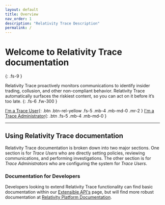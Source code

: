 ```yaml
---
layout: default
title: Overview
nav_order: 1
description: "Relativity Trace Description"
permalink: /
---
```


# Welcome to Relativity Trace documentation
{: .fs-9 }

Relativity Trace proactively monitors communications to identify insider trading, collusion, and other non-compliant behavior. Relativity Trace automatically surfaces the riskiest content, so you can act on it before it’s too late.
{: .fs-6 .fw-300 }

[I'm a Trace User](/docs/user_guide/index.md){: .btn .btn-rel-yellow .fs-5 .mb-4 .mb-md-0 .mr-2 } [I'm a Trace Administrator](/docs/administrator_guide/index.md){: .btn .fs-5 .mb-4 .mb-md-0 }

---

## Using Relativity Trace documentation

Relativity Trace documentation is broken down into two major sections. One section is for *Trace Users* who are directly setting policies, reviewing communications, and performing investigations. The other section is for *Trace Administrators* who are configuring the system for *Trace Users*.

### Documentation for Developers

Developers looking to extend Relativity Trace functionality can find basic documentation within our [Extensible API's](docs/administrator_guide/proactive_ingestion_api_documentation.md) page, but will find more robust documentation at [Relativity Platform Documentation](https://platform.relativity.com/).